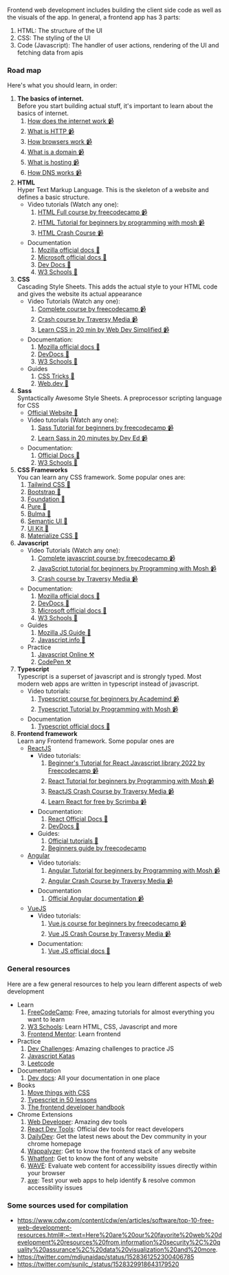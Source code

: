 Frontend web development includes building the client side code as well as the visuals of the app. In general, a frontend app has 3 parts:

1. HTML: The structure of the UI
2. CSS: The styling of the UI
3. Code (Javascript): The handler of user actions, rendering of the UI and fetching data from apis

### Road map
Here's what you should learn, in order:  

1. __The basics of internet.__  
Before you start building actual stuff, it's important to learn about the basics of internet.
   1. [How does the internet work 📹](https://www.youtube.com/watch?v=x3c1ih2NJEg)
   2. [What is HTTP 📹](https://youtu.be/4_-KdOLZWLs)
   3. [How browsers work 📹](https://www.youtube.com/watch?v=0IsQqJ7pwhw)
   4. [What is a domain 📹](https://youtu.be/Y4cRx19nhJk)
   5. [What is hosting 📹](https://youtu.be/Y4cRx19nhJk)
   6. [How DNS works 📹](https://youtu.be/mpQZVYPuDGU)
1. **HTML**  
   Hyper Text Markup Language. This is the skeleton of a website and defines a basic structure.
   - Video tutorials (Watch any one):
     1. [HTML Full course by freecodecamp 📹](https://www.youtube.com/watch?v=pQN-pnXPaVg)
     2. [HTML Tutorial for beginners by programming with mosh 📹](https://www.youtube.com/watch?v=qz0aGYrrlhU)
     3. [HTML Crash Course 📹](https://www.youtube.com/watch?v=qz0aGYrrlhU)
   - Documentation
     1. [Mozilla official docs 📃](https://t.co/lBHImm9nuw)
     2. [Microsoft official docs 📃](https://docs.microsoft.com/en-us/cpp/mfc/html-basics)
     3. [Dev Docs 📃](https://devdocs.io/html/)
     4. [W3 Schools 📃](https://t.co/Svvh9VDy4o)
2. **CSS**  
   Cascading Style Sheets. This adds the actual style to your HTML code and gives the website its actual appearance
   - Video Tutorials (Watch any one):
     1. [Complete course by freecodecamp 📹](https://www.youtube.com/watch?v=1Rs2ND1ryYc)
     2. [Crash course by Traversy Media 📹](https://youtu.be/yfoY53QXEnI)
     3. [Learn CSS in 20 min by Web Dev Simplified 📹](https://youtu.be/1PnVor36_40)
   - Documentation:
      1. [Mozilla official docs 📃](https://developer.mozilla.org/en-US/docs/Web/CSS)
      2. [DevDocs 📃](https://devdocs.io/css/)
      3. [W3 Schools 📃](https://www.w3schools.com/cssref/)
   - Guides
     1. [CSS Tricks 📃](https://t.co/leznvNyARB)
     2. [Web.dev 📃](https://web.dev/learn/css/)
3. **Sass**  
   Syntactically Awesome Style Sheets. A preprocessor scripting language for CSS
   - [Official Website 📃](https://sass-lang.com/documentation/syntax)
   - Video tutorials (Watch any one):
     1. [Sass Tutorial for beginners by freecodecamp 📹](https://www.youtube.com/watch?v=_a5j7KoflTs)
     2. [Learn Sass in 20 minutes by Dev Ed 📹](https://www.youtube.com/watch?v=Zz6eOVaaelI)
   - Documentation:
     1. [Official Docs 📃](https://sass-lang.com/documentation)
     2. [W3 Schools 📃](https://www.w3schools.com/sass/)
4. **CSS Frameworks**  
   You can learn any CSS framework. Some popular ones are:
   1. [Tailwind CSS 📃](https://tailwindcss.com/)
   2. [Bootstrap 📃](https://getbootstrap.com/)
   3. [Foundation 📃](https://foundation.zurb.com/)
   4. [Pure 📃](https://purecss.io/)
   5. [Bulma 📃](https://bulma.io/)
   6. [Semantic UI 📃](https://semantic-ui.com/)
   7. [UI Kit 📃](https://getuikit.com/)
   8. [Materialize CSS 📃](https://materializecss.com/)
5. **Javascript**
   - Video Tutorials (Watch any one):
     1. [Complete javascript course by freecodecamp 📹](https://www.youtube.com/watch?v=PkZNo7MFNFg&t=177s)
     2. [JavaScript tutorial for beginners by Programming with Mosh 📹](https://www.youtube.com/watch?v=W6NZfCO5SIk&t=764s)
     3. [Crash course by Traversy Media 📹](https://www.youtube.com/watch?v=hdI2bqOjy3c)
   - Documentation:
      1. [Mozilla official docs 📃](https://developer.mozilla.org/en-US/docs/Web/javascript)
      2. [DevDocs 📃](https://devdocs.io/javascript/)
      3. [Microsoft official docs 📃](https://docs.microsoft.com/en-us/javascript/)
      4. [W3 Schools 📃](https://www.w3schools.com/js/DEFAULT.asp)
   - Guides
     1. [Mozilla JS Guide 📃](https://developer.mozilla.org/en-US/docs/Web/JavaScript/Guide)
     2. [Javascript.info 📃](https://javascript.info/)
   - Practice
     1. [Javascript Online ⚒️](https://javascript.onl/)
     2. [CodePen ⚒️](https://codepen.io/)
6. **Typescript**  
   Typescript is a superset of javascript and is strongly typed. Most modern web apps are written in typescript instead of javascript.
   - Video tutorials:
     1. [Typescript course for beginners by Academind 📹](https://www.youtube.com/watch?v=BwuLxPH8IDs)
     2. [Typescript Tutorial by Programming with Mosh 📹](https://www.youtube.com/watch?v=NjN00cM18Z4)
   - Documentation
     1. [Typescript official docs 📃](https://www.typescriptlang.org/docs/)
7.  **Frontend framework**  
    Learn any Frontend framework. Some popular ones are
    -  [ReactJS](https://reactjs.org/)
       - Video tutorials:
         1. [Beginner's Tutorial for React Javascript library 2022 by Freecodecamp 📹](https://www.youtube.com/watch?v=bMknfKXIFA8)
         2. [React Tutorial for beginners by Programming with Mosh 📹](https://www.youtube.com/watch?v=Ke90Tje7VS0&t=1s)
         3. [ReactJS Crash Course by Traversy Media 📹](https://www.youtube.com/watch?v=w7ejDZ8SWv8) 
         4. [Learn React for free by Scrimba 📹](https://scrimba.com/learn/learnreact) 
       - Documentation:
         1. [React Official Docs 📃](https://reactjs.org/docs/getting-started.html) 
         2. [DevDocs 📃](https://devdocs.io/react/)
       - Guides:
         1. [Official tutorials 📃](https://reactjs.org/tutorial/tutorial.html)
         2. [Beginners guide by freecodecamp](https://www.freecodecamp.org/news/react-beginners-guide/)
    - [Angular](https://angular.io/)
      - Video tutorials:
        1. [Angular Tutorial for beginners by Programming with Mosh 📹](https://www.youtube.com/watch?v=k5E2AVpwsko)
        2. [Angular Crash Course by Traversy Media 📹](https://www.youtube.com/watch?v=3dHNOWTI7H8)
      - Documentation
        1. [Official Angular documentation 📹](https://angular.io/docs)
    - [VueJS](https://vuejs.org/)
      - Video tutorials:
        1. [Vue.js course for beginners by freecodecamp 📹](https://www.youtube.com/watch?v=FXpIoQ_rT_c)
        2. [Vue JS Crash Course by Traversy Media 📹](https://www.youtube.com/watch?v=qZXt1Aom3Cs)
      - Documentation:
        1. [Vue JS official docs 📃](https://vuejs.org/guide/introduction.html)

### General resources

Here are a few general resources to help you learn different aspects of web development

- Learn
  1. [FreeCodeCamp](https://freecodecamp.org): Free, amazing tutorials for almost everything you want to learn
  2. [W3 Schools](https://www.w3schools.com/): Learn HTML, CSS, Javascript and more
  3. [Frontend Mentor](http://frontendmentor.io/): Learn frontend
- Practice
  1. [Dev Challenges](https://devchallenges.io/): Amazing challenges to practice JS
  2. [Javascript Katas](https://jskatas.org/)
  3. [Leetcode](https://)
- Documentation
  1. [Dev docs](https://devdocs.io/): All your documentation in one place
- Books
  1. [Move things with CSS](https://jh3y.gumroad.com/l/move-things-with-css)
  2. [Typescript in 50 lessons](https://typescript-book.com/)
  3. [The frontend developer handbook](https://booksoncode.com/articles/front-end-developer-handbook-2019)
- Chrome Extensions
  1. [Web Developer](https://chrome.google.com/webstore/detail/web-developer/bfbameneiokkgbdmiekhjnmfkcnldhhm): Amazing dev tools
  2. [React Dev Tools](https://chrome.google.com/webstore/detail/react-developer-tools/fmkadmapgofadopljbjfkapdkoienihi?hl=en): Official dev tools for react developers
  3. [DailyDev](https://api.daily.dev/get?r=rahxul): Get the latest news about the Dev community in your chrome homepage
  4. [Wappalyzer](https://chrome.google.com/webstore/detail/wappalyzer/gppongmhjkpfnbhagpmjfkannfbllamg): Get to know the frontend stack of any website
  5. [Whatfont](https://chrome.google.com/webstore/detail/whatfont/jabopobgcpjmedljpbcaablpmlmfcogm): Get to know the font of any website
  6. [WAVE](https://wave.webaim.org/extension): Evaluate web content for accessibility issues directly within your browser
  7. [axe](https://www.deque.com/axe/browser-extensions): Test your web apps to help identify & resolve common accessibility issues

### Some sources used for compilation

- https://www.cdw.com/content/cdw/en/articles/software/top-10-free-web-development-resources.html#:~:text=Here%20are%20our%20favorite%20web%20development%20resources%20from,information%20security%2C%20quality%20assurance%2C%20data%20visualization%20and%20more.
- https://twitter.com/mdjunaidap/status/1528361252300406785
- https://twitter.com/sunilc_/status/1528329918643179520
